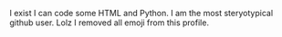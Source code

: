 I exist
I can code some HTML and Python.
I am the most steryotypical github user.
Lolz
I removed all emoji from this profile.

<!---
finncoolcoder/finncoolcoder is a special repository because its `README.md` (this file) appears on your GitHub profile.
You can click the Preview link to take a look at your changes.
--->
